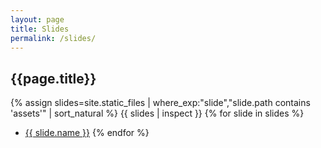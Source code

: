 ```yaml
---
layout: page
title: Slides
permalink: /slides/
---
```


## {{page.title}}

{% assign slides=site.static_files | where_exp:"slide","slide.path contains 'assets'" | sort_natural %}
{{ slides | inspect }}
{% for slide in slides %}

- [{{ slide.name }}]({{site.baseurl}}{{slide.path}})
  {% endfor %}
